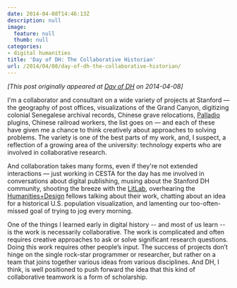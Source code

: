 ```yaml
---
date: 2014-04-08T14:46:13Z
description: null
image:
  feature: null
  thumb: null
categories:
- digital humanities
title: 'Day of DH: The Collaborative Historian'
url: /2014/04/08/day-of-dh-the-collaborative-historian/
---
```


*[This post originally appeared at [Day of DH](http://dayofdh2014.matrix.msu.edu/jasonheppler/2014/04/08/the-collaborative-historian/) on 2014-04-08]*

I'm a collaborator and consultant on a wide variety of projects at Stanford — the geography of post offices, visualizations of the Grand Canyon, digitizing colonial Senegalese archival records, Chinese grave relocations, [Palladio](http://palladio.designhumanities.org/) plugins, Chinese railroad workers, the list goes on — and each of these have given me a chance to think creatively about approaches to solving problems. The variety is one of the best parts of my work, and, I suspect, a reflection of a growing area of the university: technology experts who are involved in collaborative research.

And collaboration takes many forms, even if they're not extended interactions — just working in CESTA for the day has me involved in conversations about digital publishing, musing about the Stanford DH community,  shooting the breeze with the [LitLab](http://litlab.stanford.edu/), overhearing the [Humanities+Design](http://hdlab.stanford.edu/) fellows talking about their work, chatting about an idea for  a historical U.S. population visualization, and lamenting our too-often-missed goal of trying to jog every morning.

One of the things I learned early in digital history -- and most of us learn -- is the work is necessarily collaborative. The work is complicated and often requires creative approaches to ask or solve significant research questions. Doing this work requires other people’s input. The success of projects don’t hinge on the single rock-star programmer or researcher, but rather on a team that joins together various ideas from various disciplines. And DH, I think, is well positioned to push forward the idea that this kind of collaborative teamwork is a form of scholarship.
